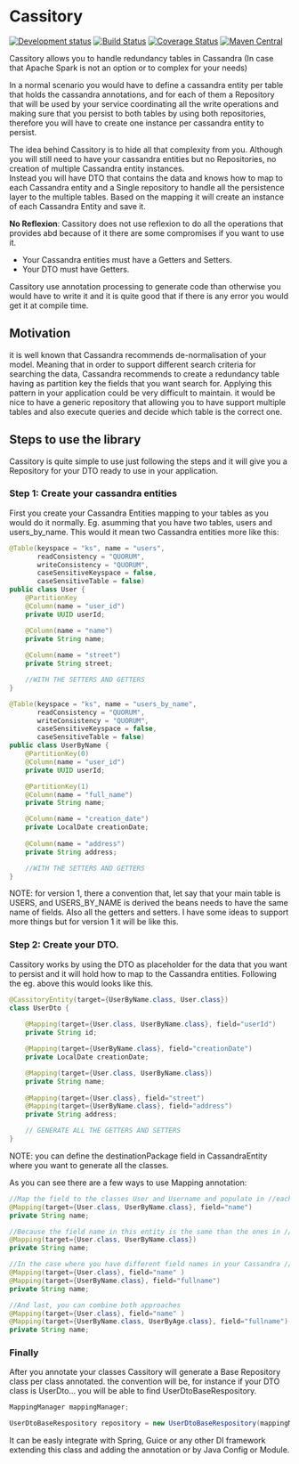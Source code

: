 # Cassitory
[![Development status](https://img.shields.io/badge/status-Ready-green.svg)](https://shields.io/)
[![Build Status](https://travis-ci.org/caelcs/cassitory.svg?branch=master)](https://travis-ci.org/caelcs/cassitory)
[![Coverage Status](https://coveralls.io/repos/github/caelcs/cassitory/badge.svg)](https://coveralls.io/github/caelcs/cassitory)
[![Maven Central](https://maven-badges.herokuapp.com/maven-central/uk.co.caeldev/cassitory/badge.svg)](https://maven-badges.herokuapp.com/maven-central/uk.co.caeldev/cassitory)

Cassitory allows you to handle redundancy tables in Cassandra (In case that Apache Spark is not an option or to complex for your needs)

In a normal scenario you would have to define a cassandra entity per table that holds the cassandra annotations, and for each of them a Repository 
that will be used by your service coordinating all the write operations and making sure that you persist
 to both tables by using both repositories, therefore you will have to create one instance per cassandra entity to persist.

The idea behind Cassitory is to hide all that complexity from you. 
Although you will still need to have your cassandra entities but no Repositories, no creation of multiple Cassandra entity instances.  
Instead you will have DTO that contains the data and knows how to map to each Cassandra entity and a Single repository to handle all the persistence layer to the multiple tables.
Based on the mapping it will create an instance of each Cassandra Entity and save it.

**No Reflexion**:
Cassitory does not use reflexion to do all the operations that provides abd because of it there are some compromises if you want to use it.

- Your Cassandra entities must have a Getters and Setters.
- Your DTO must have Getters.

Cassitory use annotation processing to generate code than otherwise you would have to write it and it is quite good that if there is any error you would get it at compile time.

## Motivation
it is well known that Cassandra recommends de-normalisation of your model. Meaning that in order to support different search criteria for searching the data, Cassandra recommends to create a redundancy table 
having as partition key the fields that you want search for. Applying this pattern in your application could be very difficult to maintain. it would be nice to have a generic repository that allowing you to 
have support multiple tables and also execute queries and decide which table is the correct one.

## Steps to use the library
Cassitory is quite simple to use just following the steps and it will give you a Repository for your DTO ready to use in your application.

### Step 1: Create your cassandra entities
First you create your Cassandra Entities mapping to your tables as you would do it normally.
Eg. asumming that you have two tables, users and users_by_name. This would it mean two Cassandra entities more like this:

```java
@Table(keyspace = "ks", name = "users",
       readConsistency = "QUORUM",
       writeConsistency = "QUORUM",
       caseSensitiveKeyspace = false,
       caseSensitiveTable = false)
public class User {
    @PartitionKey
    @Column(name = "user_id")
    private UUID userId;

    @Column(name = "name")
    private String name;
    
    @Column(name = "street")
    private String street;

    //WITH THE SETTERS AND GETTERS
}

@Table(keyspace = "ks", name = "users_by_name",
       readConsistency = "QUORUM",
       writeConsistency = "QUORUM",
       caseSensitiveKeyspace = false,
       caseSensitiveTable = false)
public class UserByName {
    @PartitionKey(0)
    @Column(name = "user_id")
    private UUID userId;

    @PartitionKey(1)
    @Column(name = "full_name")
    private String name;

    @Column(name = "creation_date")
    private LocalDate creationDate;
    
    @Column(name = "address")
    private String address;

    //WITH THE SETTERS AND GETTERS
}
```
NOTE: for version 1, there a convention that, let say that your main table is USERS, and USERS_BY_NAME is derived the beans needs to have the same name of fields.
Also all the getters and setters. I have some ideas to support more things but for version 1 it will be like this.

### Step 2: Create your DTO.

Cassitory works by using the DTO as placeholder for the data that you want to persist and it will hold how to map to the Cassandra entities.
Following the eg. above this would looks like this.

```java
@CassitoryEntity(target={UserByName.class, User.class})
class UserDto {
	
	@Mapping(target={User.class, UserByName.class}, field="userId")
	private String id;

	@Mapping(target={UserByName.class}, field="creationDate")
	private LocalDate creationDate;

	@Mapping(target={User.class, UserByName.class})
	private String name;
	
	@Mapping(target={User.class}, field="street")
	@Mapping(target={UserByName.class}, field="address")
	private String address;

    // GENERATE ALL THE GETTERS AND SETTERS
}
```
NOTE: you can define the destinationPackage field in CassandraEntity where you want to generate all the classes.

As you can see there are a few ways to use Mapping annotation:

```java
//Map the field to the classes User and Username and populate in //each of them the field name.
@Mapping(target={User.class, UserByName.class}, field="name")
private String name;

//Because the field name in this entity is the same than the ones in //the Cassandra entities you can omit the field value.
@Mapping(target={User.class, UserByName.class})
private String name;

//In the case where you have different field names in your Cassandra //entities you can do this
@Mapping(target={User.class}, field="name" )
@Mapping(target={UserByName.class}, field="fullname")
private String name;

//And last, you can combine both approaches
@Mapping(target={User.class}, field="name" )
@Mapping(target={UserByName.class, UserByAge.class}, field="fullname")
private String name;

```

### Finally

After you annotate your classes Cassitory will generate a Base Repository class per class annotated.
the convention will be, for instance if your DTO class is UserDto... you will be able to find UserDtoBaseRespository.

```java
MappingManager mappingManager;

UserDtoBaseRespository repository = new UserDtoBaseRespository(mappingManager);

```

It can be easly integrate with Spring, Guice or any other DI framework extending this class and adding the annotation or by Java Config or Module.



